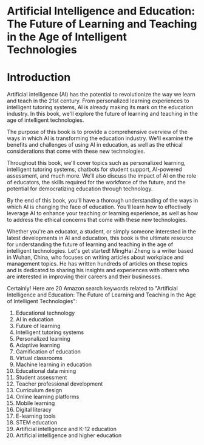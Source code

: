 # Artificial Intelligence and Education: The Future of Learning and Teaching in the Age of Intelligent Technologies

# Introduction

Artificial intelligence (AI) has the potential to revolutionize the way we learn and teach in the 21st century. From personalized learning experiences to intelligent tutoring systems, AI is already making its mark on the education industry. In this book, we'll explore the future of learning and teaching in the age of intelligent technologies.

The purpose of this book is to provide a comprehensive overview of the ways in which AI is transforming the education industry. We'll examine the benefits and challenges of using AI in education, as well as the ethical considerations that come with these new technologies.

Throughout this book, we'll cover topics such as personalized learning, intelligent tutoring systems, chatbots for student support, AI-powered assessment, and much more. We'll also discuss the impact of AI on the role of educators, the skills required for the workforce of the future, and the potential for democratizing education through technology.

By the end of this book, you'll have a thorough understanding of the ways in which AI is changing the face of education. You'll learn how to effectively leverage AI to enhance your teaching or learning experience, as well as how to address the ethical concerns that come with these new technologies.

Whether you're an educator, a student, or simply someone interested in the latest developments in AI and education, this book is the ultimate resource for understanding the future of learning and teaching in the age of intelligent technologies. Let's get started!
MingHai Zheng is a writer based in Wuhan, China, who focuses on writing articles about workplace and management topics. He has written hundreds of articles on these topics and is dedicated to sharing his insights and experiences with others who are interested in improving their careers and their businesses.



Certainly! Here are 20 Amazon search keywords related to "Artificial Intelligence and Education: The Future of Learning and Teaching in the Age of Intelligent Technologies":

1. Educational technology
2. AI in education
3. Future of learning
4. Intelligent tutoring systems
5. Personalized learning
6. Adaptive learning
7. Gamification of education
8. Virtual classrooms
9. Machine learning in education
10. Educational data mining
11. Student assessment
12. Teacher professional development
13. Curriculum design
14. Online learning platforms
15. Mobile learning
16. Digital literacy
17. E-learning tools
18. STEM education
19. Artificial intelligence and K-12 education
20. Artificial intelligence and higher education

